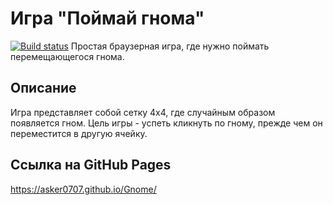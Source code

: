 # Игра "Поймай гнома"
[![Build status](https://ci.appveyor.com/api/projects/status/4y0oal487cx60b3d?svg=true)](https://ci.appveyor.com/project/Asker0707/gnome-9k3l5)
Простая браузерная игра, где нужно поймать перемещающегося гнома.
## Описание
Игра представляет собой сетку 4x4, где случайным образом появляется гном. Цель игры - успеть кликнуть по гному, прежде чем он переместится в другую ячейку.

## Ссылка на GitHub Pages
https://asker0707.github.io/Gnome/